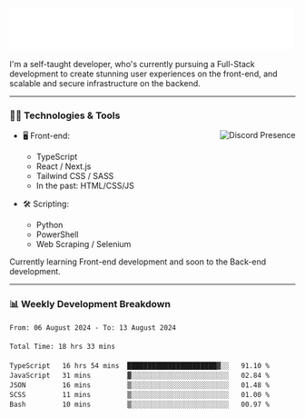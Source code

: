 <img src="assets/wave.svg" alt=":wave:" />

I'm a self-taught developer, who's currently pursuing a Full-Stack development to create stunning user experiences on the front-end, and scalable and secure infrastructure on the backend.

---

### 🧑‍💻 Technologies & Tools

<a href="https://discord.com/users/414304208649453568" target="_blank" rel="nofollow">
   <img src="https://lanyard-profile-readme.vercel.app/api/414304208649453568?idleMessage=Probably%20doing%20something%20else..." alt="Discord Presence" align="right">
</a>

- 🖥️ Front-end:

  - TypeScript
  - React / Next.js
  - Tailwind CSS / SASS
  - In the past: HTML/CSS/JS

- 🛠 Scripting:

  - Python
  - PowerShell
  - Web Scraping / Selenium

Currently learning Front-end development and soon to the Back-end development.

---

### 📊 Weekly Development Breakdown

<!-- ![ccrsxx's GitHub Stats](https://github-readme-stats.vercel.app/api?username=ccrsxx&count_private=true&theme=tokyonight) -->
<!-- ![ccrsxx's Top Langs](https://github-readme-stats.vercel.app/api/top-langs/?username=ccrsxx&hide=lua,java,html&theme=tokyonight) -->

<!--START_SECTION:waka-->

```txt
From: 06 August 2024 - To: 13 August 2024

Total Time: 18 hrs 33 mins

TypeScript   16 hrs 54 mins  ██████████████████████▓░░   91.10 %
JavaScript   31 mins         ▓░░░░░░░░░░░░░░░░░░░░░░░░   02.84 %
JSON         16 mins         ▒░░░░░░░░░░░░░░░░░░░░░░░░   01.48 %
SCSS         11 mins         ▒░░░░░░░░░░░░░░░░░░░░░░░░   01.00 %
Bash         10 mins         ▒░░░░░░░░░░░░░░░░░░░░░░░░   00.97 %
```

<!--END_SECTION:waka-->
